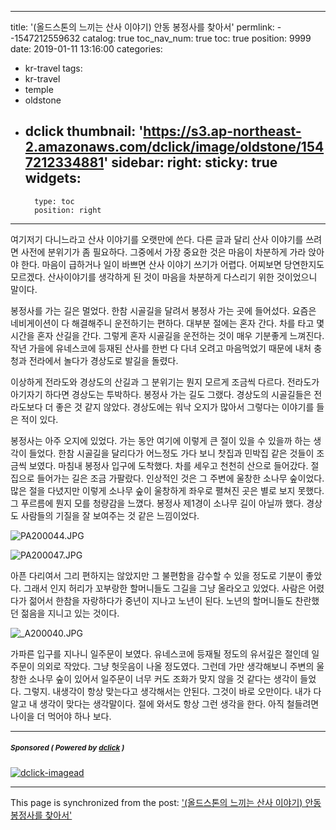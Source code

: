 
---
title: '(올드스톤의 느끼는 산사 이야기) 안동 봉정사를 찾아서'
permlink: --1547212559632
catalog: true
toc_nav_num: true
toc: true
position: 9999
date: 2019-01-11 13:16:00
categories:
- kr-travel
tags:
- kr-travel
- temple
- oldstone
- dclick
thumbnail: 'https://s3.ap-northeast-2.amazonaws.com/dclick/image/oldstone/1547212334881'
sidebar:
    right:
        sticky: true
widgets:
    -
        type: toc
        position: right
---



여기저기 다니느라고 산사 이야기를 오랫만에 쓴다. 다른 글과 달리 산사 이야기를 쓰려면 사전에 분위기가 좀 필요하다. 그중에서 가장 중요한 것은 마음이 차분하게 가라 앉아야 한다. 마음이 급하거나 일이 바쁘면 산사 이야기 쓰기가 어렵다. 어찌보면 당연한지도 모르겠다. 산사이야기를 생각하게 된 것이 마음을 차분하게 다스리기 위한 것이었으니 말이다. 

봉정사를 가는 길은 멀었다. 한참 시골길을 달려서 봉정사 가는 곳에 들어섰다. 요즘은 네비게이션이 다 해결해주니 운전하기는 편하다. 대부분 절에는 혼자 간다. 차를 타고 몇시간을 혼자 산길을 간다. 그렇게 혼자 시골길을 운전하는 것이 매우 기분좋게 느껴진다. 작년 가을에 유네스코에 등재된 산사를 한번 다 다녀 오려고 마음먹었기 때문에 내처 충청과 전라에서 놀다가 경상도로 발길을 돌렸다. 

이상하게 전라도와 경상도의 산길과 그 분위기는 뭔지 모르게 조금씩 다르다. 전라도가 아기자기 하다면 경상도는 투박하다. 봉정사 가는 길도 그랬다. 경상도의 시골길들은 전라도보다 더 좋은 것 같지 않았다. 경상도에는 워낙 오지가 많아서 그렇다는 이야기를 들은 적이 있다. 

봉정사는 아주 오지에 있었다. 가는 동안 여기에 이렇게 큰 절이 있을 수 있을까 하는 생각이 들었다. 한참 시골길을 달리다가 어느정도 가다 보니 찻집과 민박집 같은 것들이 조금씩 보였다. 마침내 봉정사 입구에 도착했다. 차를 세우고 천천히 산으로 들어갔다. 절집으로 들어가는 길은 조금 가팔랐다. 인상적인 것은 그 주변에 울창한 소나무 숲이었다. 많은 절을 다녔지만 이렇게 소나무 숲이 울창하게 좌우로 펼쳐진 곳은 별로 보지 못했다. 그 푸르름에 뭔지 모를 청량감을 느꼈다. 봉정사 제1경이 소나무 길이 아닐까 했다. 경상도 사람들의 기질을 잘 보여주는 것 같은 느낌이었다. 

![PA200044.JPG](https://s3.ap-northeast-2.amazonaws.com/dclick/image/oldstone/1547212334881)

![PA200047.JPG](https://s3.ap-northeast-2.amazonaws.com/dclick/image/oldstone/1547212387264)

아픈 다리여서 그리 편하지는 않았지만 그 불편함을 감수할 수 있을 정도로 기분이 좋았다. 그래서 인지 허리가 꼬부랑한 할머니들도 그길을 그냥 올라오고 있었다. 사람은 어렸다가 젊어서 한참을 자랑하다가 중년이 지나고 노년이 된다. 노년의 할머니들도 찬란했던 젊음을 지니고 있는 것이다. 

![_A200040.JPG](https://s3.ap-northeast-2.amazonaws.com/dclick/image/oldstone/1547212458588)

가파른 입구를 지나니 일주문이 보였다. 유네스코에 등재될 정도의 유서깊은 절인데 일주문이 의외로 작았다. 그냥 헛웃음이 나올 정도였다. 그런데 가만 생각해보니 주변의 울창한 소나무 숲이 있어서 일주문이 너무 커도 조화가 맞지 않을 것 같다는 생각이 들었다. 그렇지. 내생각이 항상 맞는다고 생각해서는 안된다. 그것이 바로 오만이다. 내가 다 알고 내 생각이 맞다는 생각말이다. 절에 와서도 항상 그런 생각을 한다. 아직 철들려면 나이을 더 먹어야 하나 보다. 


---

#####  <sub> **Sponsored ( Powered by [dclick](https://www.dclick.io) )** </sub>
[![dclick-imagead](https://s3.ap-northeast-2.amazonaws.com/dclick/image/glory7/1544187953824.png)](https://api.dclick.io/v1/c?x=eyJhbGciOiJIUzI1NiIsInR5cCI6IkpXVCJ9.eyJjIjoib2xkc3RvbmUiLCJzIjoiLS0xNTQ3MjEyNTU5NjMyIiwiYSI6WyJpLTU5Il0sInVybCI6Imh0dHA6Ly93d3cuZ29vZHNwaW5lLm9yZy8iLCJpYXQiOjE1NDcyMTI1NTksImV4cCI6MTg2MjU3MjU1OX0.1wd1I2LF7uGOcRmErK6EEeyk5HTWYaoaQivRMa4kq5A)

- - -

This page is synchronized from the post: ['(올드스톤의 느끼는 산사 이야기) 안동 봉정사를 찾아서'](https://steemit.com/@oldstone/--1547212559632)
